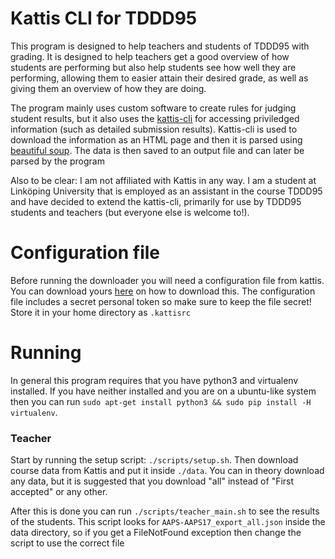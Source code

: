 # Kattis CLI for TDDD95

This program is designed to help teachers and students of TDDD95 with
grading. It is designed to help teachers get a good overview of how
students are performing but also help students see how well they are
performing, allowing them to easier attain their desired grade, as
well as giving them an overview of how they are doing.

The program mainly uses custom software to create rules for judging
student results, but it also uses the
[kattis-cli](https://github.com/Kattis/kattis-cli) for accessing
priviledged information (such as detailed submission
results). Kattis-cli is used to download the information as an HTML
page and then it is parsed using
[beautiful soup](https://www.crummy.com/software/BeautifulSoup/). The
data is then saved to an output file and can later be parsed by the
program

Also to be clear: I am not affiliated with Kattis in any way. I am a
student at Linköping University that is employed as an assistant in
the course TDDD95 and have decided to extend the kattis-cli, primarily
for use by TDDD95 students and teachers (but everyone else is welcome to!).

# Configuration file

Before running the downloader you will need a configuration file from
kattis. You can download yours
[here](https://liu.kattis.com/download/kattisrc) on how to download
this. The configuration file includes a secret personal token so make
sure to keep the file secret! Store it in your home directory as
`.kattisrc`

# Running

In general this program requires that you have python3 and virtualenv
installed. If you have neither installed and you are on a ubuntu-like
system then you can run `sudo apt-get install python3 && sudo pip
install -H virtualenv`.

### Teacher

Start by running the setup script: `./scripts/setup.sh`. Then download
course data from Kattis and put it inside `./data`. You can in theory
download any data, but it is suggested that you download "all" instead
of "First accepted" or any other.

After this is done you can run `./scripts/teacher_main.sh` to see the
results of the students. This script looks for
`AAPS-AAPS17_export_all.json` inside the data directory, so if you get
a FileNotFound exception then change the script to use the correct file
